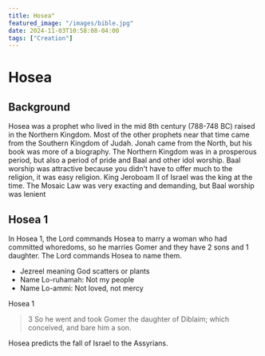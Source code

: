 ```yaml
---
title: Hosea"
featured_image: "/images/bible.jpg"
date: 2024-11-03T10:58:08-04:00
tags: ["Creation"]
---
```


# Hosea

## Background

Hosea was a prophet who lived in the mid 8th century (788-748 BC) raised in the Northern Kingdom. Most of the other prophets near that time came from the Southern Kingdom of Judah. Jonah came from the North, but his book was more of a biography. The Northern Kingdom was in a prosperous period, but also a period of pride and Baal and other idol worship. Baal worship was attractive because you didn't have to offer much to the religion, it was easy religion. King Jeroboam II of Israel was the king at the time. The Mosaic Law was very exacting and demanding, but Baal worship was lenient

## Hosea 1

In Hosea 1, the Lord commands Hosea to marry a woman who had committed whoredoms, so he marries Gomer and they have 2 sons and 1 daughter. The Lord commands Hosea to name them.

- Jezreel meaning God scatters or plants
- Name Lo-ruhamah: Not my people
- Name Lo-ammi: Not loved, not mercy

Hosea 1

> 3 So he went and took Gomer the daughter of Diblaim; which conceived, and bare him a son.

Hosea predicts the fall of Israel to the Assyrians.






